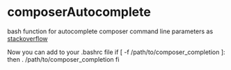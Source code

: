 composerAutocomplete
====================

bash function for autocomplete composer command line parameters as [stackoverflow](http://stackoverflow.com/a/16693385)

Now you can add to your .bashrc file
    if [ -f /path/to/composer_completion ]: then
        . /path/to/composer_completion
    fi

